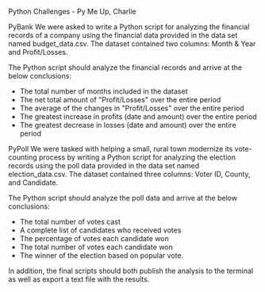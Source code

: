 Python Challenges - Py Me Up, Charlie

PyBank
We were asked to write a Python script for analyzing the financial records of a company using the financial data provided in the data set named budget_data.csv. The dataset contained two columns: Month & Year and Profit/Losses.

The Python script should analyze the financial records and arrive at the below conclusions:
-	The total number of months included in the dataset
-	The net total amount of "Profit/Losses" over the entire period
-	The average of the changes in "Profit/Losses" over the entire period
-	The greatest increase in profits (date and amount) over the entire period
-	The greatest decrease in losses (date and amount) over the entire period


PyPoll
We were tasked with helping a small, rural town modernize its vote-counting process by writing a Python script for analyzing the election records using the poll data provided in the data set named election_data.csv. The dataset contained three columns: Voter ID, County, and Candidate.

The Python script should analyze the poll data and arrive at the below conclusions:
-	The total number of votes cast
-	A complete list of candidates who received votes
-	The percentage of votes each candidate won
-	The total number of votes each candidate won
-	The winner of the election based on popular vote.

In addition, the final scripts should both publish the analysis to the terminal as well as export a text file with the results.
